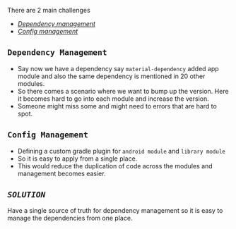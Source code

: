 There are 2 main challenges
* [_Dependency management_](https://github.com/devrath/RunTracer/wiki/Gradle-Management:-Gradle-challenges-in-multi-module-project#dependency-management)
* [_Config management_](https://github.com/devrath/RunTracer/wiki/Gradle-Management:-Gradle-challenges-in-multi-module-project#config-management)

## `Dependency Management`
* Say now we have a dependency say `material-dependency` added app module and also the same dependency is mentioned in 20 other modules.
* So there comes a scenario where we want to bump up the version. Here it becomes hard to go into each module and increase the version.
* Someone might miss some and might need to errors that are hard to spot.

## `Config Management`
* Defining a custom gradle plugin for `android module` and `library module`
* So it is easy to apply from a single place.
* This would reduce the duplication of code across the modules and management becomes easier.

## _**`SOLUTION`**_
Have a single source of truth for dependency management so it is easy to manage the dependencies from one place.